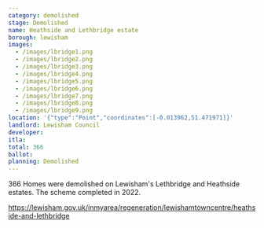 ```yaml
---
category: demolished
stage: Demolished
name: Heathside and Lethbridge estate 
borough: lewisham
images:
  - /images/lbridge1.png
  - /images/lbridge2.png
  - /images/lbridge3.png
  - /images/lbridge4.png
  - /images/lbridge5.png
  - /images/lbridge6.png
  - /images/lbridge7.png
  - /images/lbridge8.png
  - /images/lbridge9.png
location: '{"type":"Point","coordinates":[-0.013962,51.471971]}'
landlord: Lewisham Council
developer:
itla:
total: 366
ballot:
planning: Demolished
---
```

366 Homes were demolished on Lewisham's Lethbridge and Heathside estates.
The scheme completed in 2022.

https://lewisham.gov.uk/inmyarea/regeneration/lewishamtowncentre/heathside-and-lethbridge
